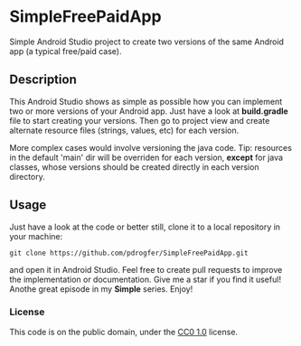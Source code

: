 # SimpleFreePaidApp

Simple Android Studio project to create two versions of the same Android app (a typical free/paid case). 

## Description
This Android Studio shows as simple as possible how you can implement two or more versions of your Android app. Just have a look at **build.gradle** file to start creating your versions. Then go to project view and create alternate
resource files (strings, values, etc) for each version. 

More complex cases would involve versioning the java code. Tip: resources in the default 'main' dir will be overriden for each
version, **except** for java classes, whose versions should be created directly in each version directory.

## Usage
Just have a look at the code or better still, clone it to a local repository in your machine:
```
git clone https://github.com/pdrogfer/SimpleFreePaidApp.git
```
and open it in Android Studio. Feel free to create pull requests to improve the implementation or documentation. Give me a star if you find it useful! Anothe great episode in my **Simple** series. Enjoy!

### License
This code is on the public domain, under the [CC0 1.0](https://creativecommons.org/publicdomain/zero/1.0/) license.
